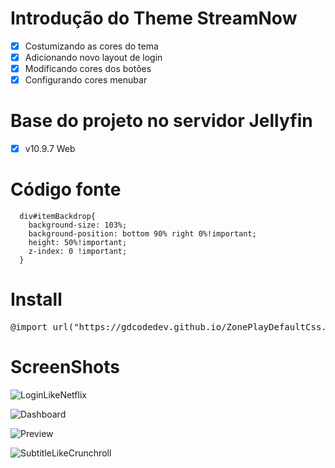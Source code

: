 # Introdução do Theme StreamNow
- [x] Costumizando as cores do tema
- [x] Adicionando novo layout de login
- [x] Modificando cores dos botões
- [x] Configurando cores menubar

# Base do projeto no servidor Jellyfin

- [x] v10.9.7 Web

# Código fonte 
```
  div#itemBackdrop{
    background-size: 103%;
    background-position: bottom 90% right 0%!important;
    height: 50%!important;
    z-index: 0 !important;
  }
```
# Install


<div class="highlight highlight-source-css"><pre><span class="pl-k">@import</span> <span class="pl-en">url</span>(<span class="pl-s">"https://gdcodedev.github.io/ZonePlayDefaultCss.io/default_style.css"</span>);</pre></div>

# ScreenShots

![LoginLikeNetflix](https://github.com/gdcodedev/ZonePlayDefaultCss.io/assets/65917790/fd97ab05-d2e0-49d9-bf09-6a82dcfea9de)


![Dashboard](https://github.com/gdcodedev/ZonePlayDefaultCss.io/assets/65917790/5f2a7123-45e9-4c68-88c7-69b297d09b81)

![Preview](https://github.com/gdcodedev/ZonePlayDefaultCss.io/assets/65917790/c51a63c9-7940-49c5-a853-ec3e41e783a7)

![SubtitleLikeCrunchroll](https://github.com/gdcodedev/ZonePlayDefaultCss.io/assets/65917790/64aae300-cffa-45b1-9b77-27a488cd6ef7)




